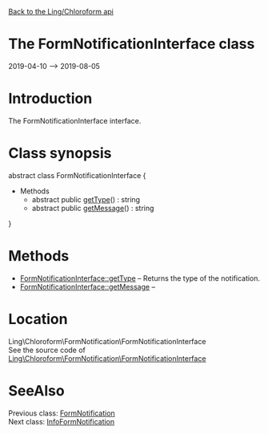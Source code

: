 [Back to the Ling/Chloroform api](https://github.com/lingtalfi/Chloroform/blob/master/doc/api/Ling/Chloroform.md)



The FormNotificationInterface class
================
2019-04-10 --> 2019-08-05






Introduction
============

The FormNotificationInterface interface.



Class synopsis
==============


abstract class <span class="pl-k">FormNotificationInterface</span>  {

- Methods
    - abstract public [getType](https://github.com/lingtalfi/Chloroform/blob/master/doc/api/Ling/Chloroform/FormNotification/FormNotificationInterface/getType.md)() : string
    - abstract public [getMessage](https://github.com/lingtalfi/Chloroform/blob/master/doc/api/Ling/Chloroform/FormNotification/FormNotificationInterface/getMessage.md)() : string

}






Methods
==============

- [FormNotificationInterface::getType](https://github.com/lingtalfi/Chloroform/blob/master/doc/api/Ling/Chloroform/FormNotification/FormNotificationInterface/getType.md) &ndash; Returns the type of the notification.
- [FormNotificationInterface::getMessage](https://github.com/lingtalfi/Chloroform/blob/master/doc/api/Ling/Chloroform/FormNotification/FormNotificationInterface/getMessage.md) &ndash; 





Location
=============
Ling\Chloroform\FormNotification\FormNotificationInterface<br>
See the source code of [Ling\Chloroform\FormNotification\FormNotificationInterface](https://github.com/lingtalfi/Chloroform/blob/master/FormNotification/FormNotificationInterface.php)



SeeAlso
==============
Previous class: [FormNotification](https://github.com/lingtalfi/Chloroform/blob/master/doc/api/Ling/Chloroform/FormNotification/FormNotification.md)<br>Next class: [InfoFormNotification](https://github.com/lingtalfi/Chloroform/blob/master/doc/api/Ling/Chloroform/FormNotification/InfoFormNotification.md)<br>
